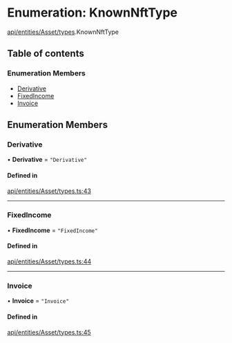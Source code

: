 # Enumeration: KnownNftType

[api/entities/Asset/types](../wiki/api.entities.Asset.types).KnownNftType

## Table of contents

### Enumeration Members

- [Derivative](../wiki/api.entities.Asset.types.KnownNftType#derivative)
- [FixedIncome](../wiki/api.entities.Asset.types.KnownNftType#fixedincome)
- [Invoice](../wiki/api.entities.Asset.types.KnownNftType#invoice)

## Enumeration Members

### Derivative

• **Derivative** = ``"Derivative"``

#### Defined in

[api/entities/Asset/types.ts:43](https://github.com/PolymeshAssociation/polymesh-sdk/blob/f8a937f04/src/api/entities/Asset/types.ts#L43)

___

### FixedIncome

• **FixedIncome** = ``"FixedIncome"``

#### Defined in

[api/entities/Asset/types.ts:44](https://github.com/PolymeshAssociation/polymesh-sdk/blob/f8a937f04/src/api/entities/Asset/types.ts#L44)

___

### Invoice

• **Invoice** = ``"Invoice"``

#### Defined in

[api/entities/Asset/types.ts:45](https://github.com/PolymeshAssociation/polymesh-sdk/blob/f8a937f04/src/api/entities/Asset/types.ts#L45)
